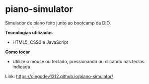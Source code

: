 # piano-simulator
Simulador de piano feito junto ao bootcamp da DIO.

<strong>Tecnologias utilizadas</strong>
<ul>
    <li>HTML5, CSS3 e JavaScript</li>
</ul>

<strong>Como tocar</strong>
<ul>
    <li>Utilize o mouse ou teclado, pressionando ou clicando nas teclas indicada</li>
</ul>

Link: <a href="https://diegodev1312.github.io/piano-simulator/">https://diegodev1312.github.io/piano-simulator/</a>
